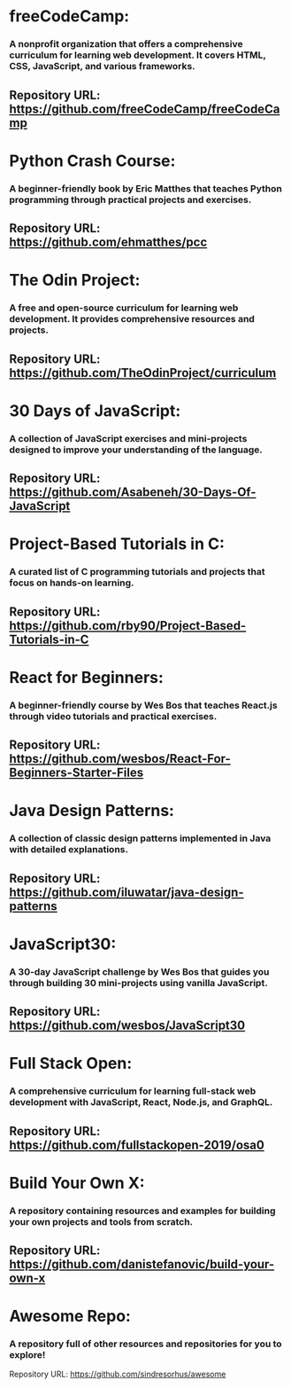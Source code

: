 # freeCodeCamp:

### A nonprofit organization that offers a comprehensive curriculum for learning web development. It covers HTML, CSS, JavaScript, and various frameworks.

Repository URL: https://github.com/freeCodeCamp/freeCodeCamp
---

# Python Crash Course:

### A beginner-friendly book by Eric Matthes that teaches Python programming through practical projects and exercises.

Repository URL: https://github.com/ehmatthes/pcc
---

# The Odin Project:

### A free and open-source curriculum for learning web development. It provides comprehensive resources and projects.

Repository URL: https://github.com/TheOdinProject/curriculum
---

# 30 Days of JavaScript:

### A collection of JavaScript exercises and mini-projects designed to improve your understanding of the language.

Repository URL: https://github.com/Asabeneh/30-Days-Of-JavaScript
---

# Project-Based Tutorials in C:

### A curated list of C programming tutorials and projects that focus on hands-on learning.

Repository URL: https://github.com/rby90/Project-Based-Tutorials-in-C
---

# React for Beginners:

### A beginner-friendly course by Wes Bos that teaches React.js through video tutorials and practical exercises.

Repository URL: https://github.com/wesbos/React-For-Beginners-Starter-Files
---

# Java Design Patterns:

### A collection of classic design patterns implemented in Java with detailed explanations.

Repository URL: https://github.com/iluwatar/java-design-patterns
---

# JavaScript30:

### A 30-day JavaScript challenge by Wes Bos that guides you through building 30 mini-projects using vanilla JavaScript.

Repository URL: https://github.com/wesbos/JavaScript30
---

# Full Stack Open:

### A comprehensive curriculum for learning full-stack web development with JavaScript, React, Node.js, and GraphQL.

Repository URL: https://github.com/fullstackopen-2019/osa0
---

# Build Your Own X:

### A repository containing resources and examples for building your own projects and tools from scratch.

Repository URL: https://github.com/danistefanovic/build-your-own-x
---

# Awesome Repo:

### A repository full of other resources and repositories for you to explore!

Repository URL: https://github.com/sindresorhus/awesome

